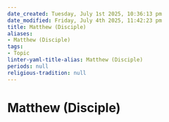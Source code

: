 ```yaml
---
date_created: Tuesday, July 1st 2025, 10:36:13 pm
date_modified: Friday, July 4th 2025, 11:42:23 pm
title: Matthew (Disciple)
aliases:
- Matthew (Disciple)
tags:
- Topic
linter-yaml-title-alias: Matthew (Disciple)
periods: null
religious-tradition: null
---
```

# Matthew (Disciple)

